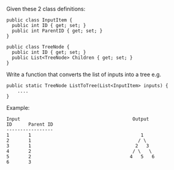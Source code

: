 Given these 2 class definitions:
```
public class InputItem {
  public int ID { get; set; }
  public int ParentID { get; set; }
}

public class TreeNode {
  public int ID { get; set; }
  public List<TreeNode> Children { get; set; }
}
```

Write a function that converts the list of inputs into a tree
e.g.
```
public static TreeNode ListToTree(List<InputItem> inputs) {
    ....
}
```

Example:
```
Input                                         Output
ID      Parent ID
-----------------
1       1                                        1
2       1                                       / \
3       1                                      2   3
4       2                                     / \   \
5       2                                    4   5   6
6       3
```